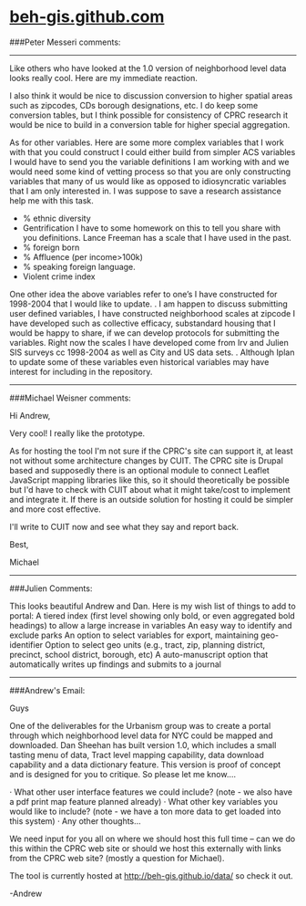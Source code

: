 [beh-gis.github.com](http://beh-gis.github.io)
=================


###Peter Messeri comments:

---

Like others who have looked at the 1.0 version of neighborhood level data looks really cool.  Here are my immediate reaction.
 
I also think it would be nice to discussion conversion to higher spatial areas such as zipcodes, CDs borough designations, etc.  I do  keep some conversion tables, but I think possible for consistency of CPRC research it would be nice to build in a conversion table for higher special aggregation.
 
As for other variables.  Here are some more complex variables that I work with that you could construct I could either build from simpler ACS variables    I would have to send  you the variable definitions I am working with and we would need some kind of vetting process so that you are only constructing variables that many of us would like as opposed to idiosyncratic variables that I am only interested in. I was suppose to save a research assistance help me with this task.
 
* % ethnic diversity
* Gentrification I have to some homework on this to tell you share with you definitions. Lance Freeman has a scale that I have used in the past.
* % foreign born
* % Affluence (per income>100k)
* % speaking foreign language.
* Violent crime index
 
One other idea the above variables refer to one’s I have constructed for 1998-2004 that I would like to update. . I am happen to discuss submitting user defined variables,   I have  constructed  neighborhood scales at zipcode I have developed such as collective efficacy, substandard housing that I would be happy to share,  if we can develop protocols for submitting the variables.  Right now the scales I have developed come from Irv and Julien SIS surveys cc 1998-2004 as well as City and US data sets. . Although Iplan  to update some of these variables even historical variables may have interest for including in the repository.

---

###Michael Weisner comments:

Hi Andrew,

Very cool! I really like the prototype.

As for hosting the tool I'm not sure if the CPRC's site can support it, at least not without some architecture changes by CUIT. The CPRC site is Drupal based and supposedly there is an optional module to connect Leaflet JavaScript mapping libraries like this, so it should theoretically be possible but I'd have to check with CUIT about what it might take/cost to implement and integrate it. If there is an outside solution for hosting it could be simpler and more cost effective.

I'll write to CUIT now and see what they say and report back.

Best,

Michael

---

###Julien Comments: 

This looks beautiful Andrew and Dan.
Here is my wish list of things to add to portal:
A tiered index (first level showing only bold, or even aggregated bold headings) to allow a large increase in variables
An easy way to identify and exclude parks
An option to select variables for export, maintaining geo-identifier
Option to select geo units (e.g., tract, zip, planning district, precinct, school district, borough, etc)
A auto-manuscript option that automatically writes up findings and submits to a journal

---

###Andrew's Email:

Guys
 
One of the deliverables for the Urbanism group was to create a portal through which neighborhood level data for NYC could be mapped and downloaded.  Dan Sheehan has built version 1.0, which includes a small tasting menu of data, Tract level mapping capability, data download capability and a data dictionary feature.  This version is proof of concept and is designed for you to critique.    So please let me know….
 
·        What other user interface features we could include?  (note - we also have a pdf print map feature planned already)
·        What other key variables you would like to include? (note - we have a ton more data to get loaded into this system)
·        Any other thoughts…
 
We need input for you all on where we should host this full time – can we do this within the CPRC web site or should we host this externally with links from the CPRC web site? (mostly a question for Michael).
 
The tool is currently hosted at  http://beh-gis.github.io/data/ so check it out.
 
-Andrew